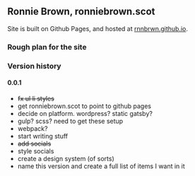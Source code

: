## Ronnie Brown, ronniebrown.scot

Site is built on Github Pages, and hosted at
[rnnbrwn.github.io](https://rnnbrwn.github.io).

### Rough plan for the site

### Version history

#### 0.0.1

- ~~fx ul li styles~~
- get ronniebrown.scot to point to github pages
- decide on platform. wordpress? static gatsby?
- gulp? scss? need to get these setup
- webpack?
- start writing stuff
- ~~add socials~~
- style socials
- create a design system (of sorts)
- name this version and create a full list of items I want in it
